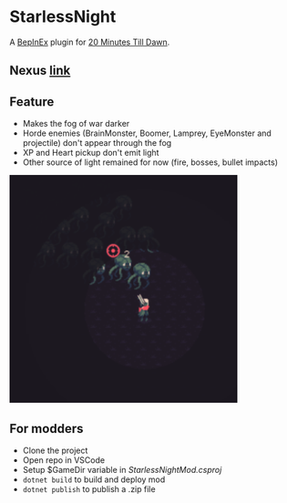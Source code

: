 # StarlessNight
A [BepInEx](https://github.com/BepInEx/BepInEx/releases) plugin for [20 Minutes Till Dawn](https://store.steampowered.com/app/1966900/20_Minutes_Till_Dawn/).

## Nexus [link](https://www.nexusmods.com/20minutestildawn/mods/16)
## Feature

- Makes the fog of war darker
- Horde enemies (BrainMonster, Boomer, Lamprey, EyeMonster and projectile) don't appear through the fog
- XP and Heart pickup don't emit light
- Other source of light remained for now (fire, bosses, bullet impacts)

<img src="icon.png" width="400">


## For modders

- Clone the project
- Open repo in VSCode
- Setup $GameDir variable in *StarlessNightMod.csproj*
- ```dotnet build``` to build and deploy mod
- ```dotnet publish``` to publish a .zip file
